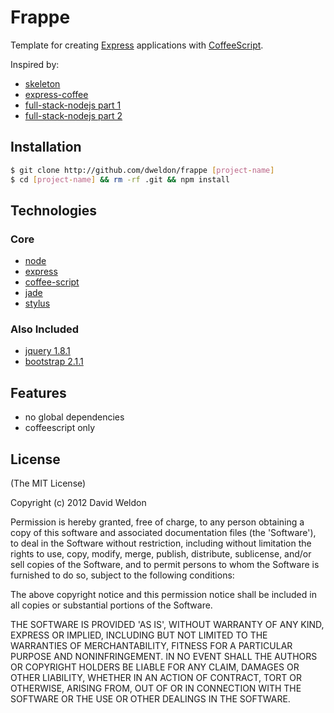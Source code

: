 # Frappe

Template for creating [Express](http://expressjs.com) applications with
[CoffeeScript](http://coffeescript.org).

Inspired by:
* [skeleton](https://github.com/EtienneLem/skeleton)
* [express-coffee](https://github.com/twilson63/express-coffee)
* [full-stack-nodejs part 1](https://peepcode.com/products/full-stack-nodejs-i)
* [full-stack-nodejs part 2](https://peepcode.com/products/full-stack-nodejs-ii)

## Installation

```sh
$ git clone http://github.com/dweldon/frappe [project-name]
$ cd [project-name] && rm -rf .git && npm install
```

## Technologies

### Core
* [node](http://nodejs.org/)
* [express](https://github.com/visionmedia/express)
* [coffee-script](https://github.com/jashkenas/coffee-script)
* [jade](https://github.com/visionmedia/jade)
* [stylus](https://github.com/learnboost/stylus)

### Also Included
* [jquery 1.8.1](http://jquery.com/)
* [bootstrap 2.1.1](http://twitter.github.com/bootstrap/)

## Features

* no global dependencies
* coffeescript only

## License

(The MIT License)

Copyright (c) 2012 David Weldon

Permission is hereby granted, free of charge, to any person obtaining
a copy of this software and associated documentation files (the
'Software'), to deal in the Software without restriction, including
without limitation the rights to use, copy, modify, merge, publish,
distribute, sublicense, and/or sell copies of the Software, and to
permit persons to whom the Software is furnished to do so, subject to
the following conditions:

The above copyright notice and this permission notice shall be
included in all copies or substantial portions of the Software.

THE SOFTWARE IS PROVIDED 'AS IS', WITHOUT WARRANTY OF ANY KIND,
EXPRESS OR IMPLIED, INCLUDING BUT NOT LIMITED TO THE WARRANTIES OF
MERCHANTABILITY, FITNESS FOR A PARTICULAR PURPOSE AND NONINFRINGEMENT.
IN NO EVENT SHALL THE AUTHORS OR COPYRIGHT HOLDERS BE LIABLE FOR ANY
CLAIM, DAMAGES OR OTHER LIABILITY, WHETHER IN AN ACTION OF CONTRACT,
TORT OR OTHERWISE, ARISING FROM, OUT OF OR IN CONNECTION WITH THE
SOFTWARE OR THE USE OR OTHER DEALINGS IN THE SOFTWARE.
